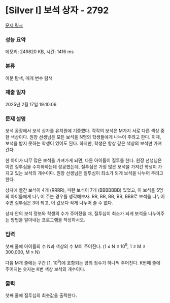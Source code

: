 # [Silver I] 보석 상자 - 2792 

[문제 링크](https://www.acmicpc.net/problem/2792) 

### 성능 요약

메모리: 249820 KB, 시간: 1416 ms

### 분류

이분 탐색, 매개 변수 탐색

### 제출 일자

2025년 2월 17일 19:10:06

### 문제 설명

<p>보석 공장에서 보석 상자를 유치원에 기증했다. 각각의 보석은 M가지 서로 다른 색상 중 한 색상이다. 원장 선생님은 모든 보석을 N명의 학생들에게 나누어 주려고 한다. 이때, 보석을 받지 못하는 학생이 있어도 된다. 하지만, 학생은 항상 같은 색상의 보석만 가져간다.</p>

<p>한 아이가 너무 많은 보석을 가져가게 되면, 다른 아이들이 질투를 한다. 원장 선생님은 이런 질투심을 수치화하는데 성공했는데, 질투심은 가장 많은 보석을 가져간 학생이 가지고 있는 보석의 개수이다. 원장 선생님은 질투심이 최소가 되게 보석을 나누어 주려고 한다.</p>

<p>상자에 빨간 보석이 4개 (RRRR), 파란 보석이 7개 (BBBBBBB) 있었고, 이 보석을 5명의 아이들에게 나누어 주는 경우를 생각해보자. RR, RR, BB, BB, BBB로 보석을 나누어주면 질투심은 3이 되고, 이 값보다 작게 나누어 줄 수 없다.</p>

<p>상자 안의 보석 정보와 학생의 수가 주어졌을 때, 질투심이 최소가 되게 보석을 나누어주는 방법을 알아내는 프로그램을 작성하시오.</p>

### 입력 

 <p>첫째 줄에 아이들의 수 N과 색상의 수 M이 주어진다. (1 ≤ N ≤ 10<sup>9</sup>, 1 ≤ M ≤ 300,000, M ≤ N)</p>

<p>다음 M개 줄에는 구간 [1, 10<sup>9</sup>]에 포함되는 양의 정수가 하나씩 주어진다. K번째 줄에 주어지는 숫자는 K번 색상 보석의 개수이다.</p>

### 출력 

 <p>첫째 줄에 질투심의 최솟값을 출력한다.</p>

